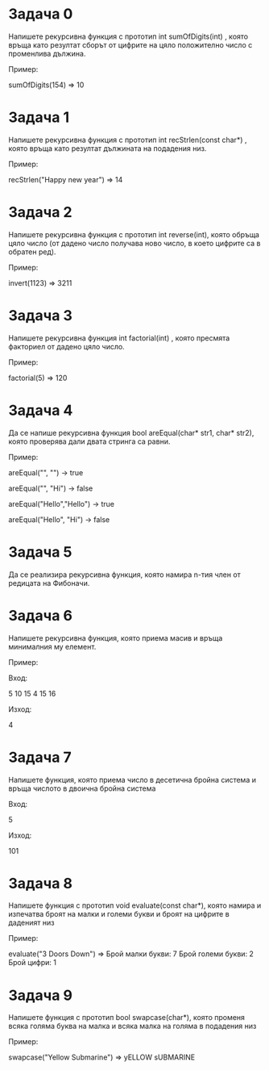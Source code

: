 # Задача 0

Напишете рекурсивна функция с прототип int sumOfDigits(int) , която връща като резултат сборът от цифрите на цяло положително число с променлива дължина.

Пример:

sumOfDigits(154) => 10

# Задача 1

Напишете рекурсивна функция с прототип int recStrlen(const char*) , която връща като резултат дължината на подадения низ.

Пример:

recStrlen("Happy new year") => 14

# Задача 2

Напишете рекурсивна функция с прототип int reverse(int), която обръща цяло число (от дадено число получава ново число, в което цифрите са в обратен ред).

Пример:

invert(1123) => 3211

# Задача 3

Напишете рекурсивна функция int factorial(int) , която пресмята факториел от дадено цяло число.

Пример:

factorial(5) => 120

# Задача 4

Да се напише рекурсивна функция bool areEqual(char* str1, char* str2), която проверява дали двата стринга са равни.

Пример:

areEqual("", "") -> true

areEqual("", "Hi") -> false

areEqual("Hello","Hello") -> true

areEqual("Hello", "Hi") -> false

# Задача 5

Да се реализира рекурсивна функция, която намира n-тия член от редицата на Фибоначи.

# Задача 6

Напишете рекурсивна функция, която приема масив и връща минималния му елемент.

Пример:

Вход:

5
10 15 4 15 16

Изход:

4

# Задача 7

Напишете функция, която приема число в десетична бройна система и връща числото в двоична бройна система

Вход:

5

Изход:

101

# Задача 8

Напишете функция с прототип void evaluate(const char*), която намира и изпечатва броят на малки и големи букви и броят на цифрите в даденият низ

Пример:

evaluate("3 Doors Down") 
      => Брой малки букви: 7
         Брой големи букви: 2
         Брой цифри: 1

# Задача 9

Напишете функция с прототип bool swapcase(char*), която променя всяка голяма буква на малка и всяка малка на голяма в подадения низ

Пример:

swapcase("Yellow Submarine") => yELLOW sUBMARINE
